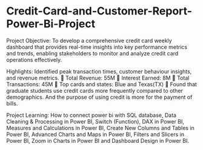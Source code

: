 # Credit-Card-and-Customer-Report-Power-Bi-Project

Project Objective:
To develop a comprehensive credit card weekly dashboard that provides real-time insights into key performance metrics and trends, enabling stakeholders to monitor and analyze credit card operations effectively. 

Highlights: 
Identified peak transaction times, customer behaviour insights, and revenue metrics.
🔸 Total Revenue: 55M 
🔸 Interest Earned: 8M 
🔸 Total Transactions: 45M 
🔸 Top cards and states: Blue and Texas(TX)
🔸 Found that graduate students use credit cards more frequently compared to other demographics. And the purpose of using credit is more for the payment of bills.

Project Learning: How to connect power bi with SQL database, Data Cleaning & Processing in Power BI, Switch (Function), DAX in Power BI, Measures and Calculations in Power BI, Create New Columns and Tables in Power BI, Advanced Charts and Maps in Power BI, Filters and Slicers in Power BI, Zoom in Charts in Power BI and Dashboard Design in Power BI.
